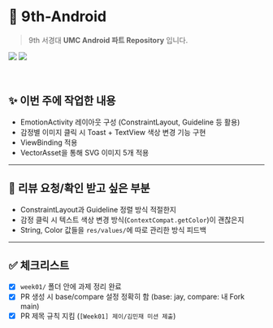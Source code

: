# 🤖 9th-Android
> 9th 서경대 **UMC Android 파트 Repository** 입니다.  

<p>
  <img src="https://img.shields.io/badge/UMC-9th-6A5ACD?style=for-the-badge&logo=github&logoColor=white" />
  <img src="https://img.shields.io/badge/Repository-Android%20Part-3DDC84?style=for-the-badge" />
</p>

<br>
  
## ✨ 이번 주에 작업한 내용
- EmotionActivity 레이아웃 구성 (ConstraintLayout, Guideline 등 활용)
- 감정별 이미지 클릭 시 Toast + TextView 색상 변경 기능 구현
- ViewBinding 적용
- VectorAsset을 통해 SVG 이미지 5개 적용

---

## 🙋 리뷰 요청/확인 받고 싶은 부분
- ConstraintLayout과 Guideline 정렬 방식 적절한지
- 감정 클릭 시 텍스트 색상 변경 방식(`ContextCompat.getColor`)이 괜찮은지
- String, Color 값들을 `res/values/`에 따로 관리한 방식 피드백

---

## ✅ 체크리스트
- [x] `week01/` 폴더 안에 과제 정리 완료
- [x] PR 생성 시 base/compare 설정 정확히 함 (base: jay, compare: 내 Fork main)
- [x] PR 제목 규칙 지킴 (`[Week01] 제이/김민재 미션 제출`)
